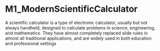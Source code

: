 # M1_ModernScientificCalculator
A scientific calculator is a type of electronic calculator, usually but not always handheld, designed to calculate problems in science, engineering, and mathematics. They have almost completely replaced slide rules in almost all traditional applications, and are widely used in both education and professional settings
